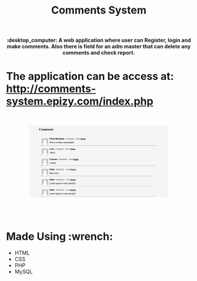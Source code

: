<h1 align="center">Comments System</h1>
<br>
<h4 align="center">:desktop_computer: A web application where user can Register, login and make comments. Also there is field for an adm master that can delete any comments and check report.
</h4>

# The application can be access at: http://comments-system.epizy.com/index.php
<br>

<p align="center">
<img width="75%" src="https://github.com/FernandoSequineli/system-login-comments-php-mysql/blob/master/readme/Screenshot%202021-03-01%20at%2010.12.28.png"/>
</p>
<br><br>

<h1 id="tools">Made Using :wrench:</h1>

* HTML
* CSS
* PHP
* MySQL

